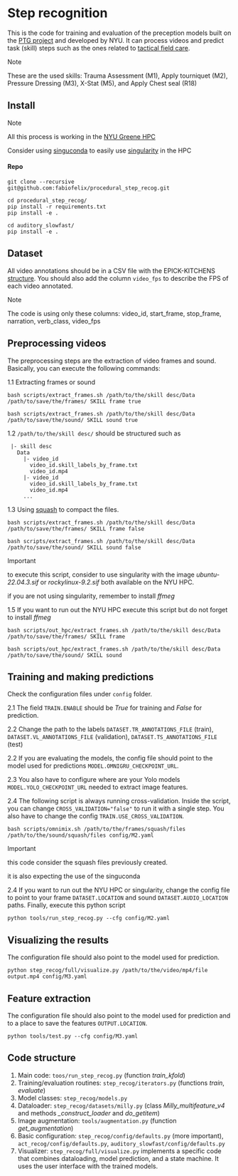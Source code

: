 
# **Step recognition**

This is the code for training and evaluation of the preception models built on the [PTG project](https://github.com/VIDA-NYU/ptg-server-ml) and developed by NYU.
It can process videos and predict task (skill) steps such as the ones related to [tactical field care](https://www.ncbi.nlm.nih.gov/books/NBK532260/).

> [!NOTE] 
> These are the used skills:  Trauma Assessment (M1), Apply tourniquet (M2), Pressure Dressing (M3), X-Stat (M5), and Apply Chest seal (R18)

## **Install**

> [!NOTE] 
> All this process is working in the [NYU Greene HPC](https://sites.google.com/nyu.edu/nyu-hpc/hpc-systems/greene)
>
> Consider using [singuconda](https://github.com/beasteers/singuconda) to easily use [singularity](https://docs.sylabs.io/guides/3.5/user-guide/introduction.html) in the HPC

#### **Repo**

  ```
  git clone --recursive git@github.com:fabiofelix/procedural_step_recog.git

  cd procedural_step_recog/
  pip install -r requirements.txt
  pip install -e .

  cd auditory_slowfast/
  pip install -e .
  ```

## **Dataset**

All video annotations should be in a CSV file with the EPICK-KITCHENS [structure](https://github.com/epic-kitchens/epic-kitchens-100-annotations). You should also add the column `video_fps` to describe the FPS of each video annotated.

> [!NOTE] 
> The code is using only these columns: video_id, start_frame, stop_frame, narration, verb_class, video_fps

## **Preprocessing videos**

The preprocessing steps are the extraction of video frames and sound. Basically, you can execute the following commands:

  1.1 Extracting frames or sound
  ```
  bash scripts/extract_frames.sh /path/to/the/skill desc/Data /path/to/save/the/frames/ SKILL frame true 

  bash scripts/extract_frames.sh /path/to/the/skill desc/Data /path/to/save/the/sound/ SKILL sound true 
  ```

  1.2 `/path/to/the/skill desc/` should be structured such as

  ```
   |- skill desc
     Data
       |- video_id
         video_id.skill_labels_by_frame.txt
         video_id.mp4
       |- video_id   
         video_id.skill_labels_by_frame.txt
         video_id.mp4
       ...               
  ```

  1.3 Using [squash](https://sites.google.com/nyu.edu/nyu-hpc/hpc-systems/hpc-storage/data-management/squash-file-system-and-singularity) to compact the files.
  ```
  bash scripts/extract_frames.sh /path/to/the/skill desc/Data /path/to/save/the/frames/ SKILL frame false 

  bash scripts/extract_frames.sh /path/to/the/skill desc/Data /path/to/save/the/sound/ SKILL sound false  
  ```  

> [!IMPORTANT] 
> to execute this script, consider to use singularity with the image *ubuntu-22.04.3.sif*  or *rockylinux-9.2.sif* both available on the NYU HPC.
>
> if you are not using singularity, remember to install *ffmeg*

  1.5 If you want to run out the NYU HPC execute this script but do not forget to install *ffmeg*
  ```
  bash scripts/out_hpc/extract_frames.sh /path/to/the/skill desc/Data /path/to/save/the/frames/ SKILL frame

  bash scripts/out_hpc/extract_frames.sh /path/to/the/skill desc/Data /path/to/save/the/sound/ SKILL sound
  ```  

## **Training and making predictions**  

Check the configuration files under `config` folder.

  2.1 The field `TRAIN.ENABLE` should be *True* for training and *False* for prediction.

  2.2 Change the path to the labels `DATASET.TR_ANNOTATIONS_FILE` (train), `DATASET.VL_ANNOTATIONS_FILE` (validation), `DATASET.TS_ANNOTATIONS_FILE` (test)

  2.2 If you are evaluating the models, the config file should point to the model used for predictions `MODEL.OMNIGRU_CHECKPOINT_URL`.

  2.3 You also have to configure where are your Yolo models `MODEL.YOLO_CHECKPOINT_URL` needed to extract image features.

  2.4 The following script is always running cross-validation. Inside the script, you can change `CROSS_VALIDATION="false"` to run it with a single step.
      You also have to change the config `TRAIN.USE_CROSS_VALIDATION`.

```
bash scripts/omnimix.sh /path/to/the/frames/squash/files /path/to/the/sound/squash/files config/M2.yaml
```
> [!IMPORTANT] 
> this code consider the squash files previously created.
>
> it is also expecting the use of the singuconda

  2.4 If you want to run out the NYU HPC or singularity, change the config file to point to your frame `DATASET.LOCATION` and sound `DATASET.AUDIO_LOCATION` paths. Finally, execute this python script

```
python tools/run_step_recog.py --cfg config/M2.yaml
```

## **Visualizing the results**    

The configuration file should also point to the model used for prediction.

```
python step_recog/full/visualize.py /path/to/the/video/mp4/file output.mp4 config/M3.yaml
```

## **Feature extraction**    

The configuration file should also point to the model used for prediction and to a place to save the features `OUTPUT.LOCATION`.

```
python tools/test.py --cfg config/M3.yaml
```

## **Code structure**

1. Main code: `toos/run_step_recog.py` (function *train_kfold*)
2. Training/evaluation routines: `step_recog/iterators.py` (functions *train*, *evaluate*)
3. Model classes: `step_recog/models.py`
4. Dataloader: `step_recog/datasets/milly.py` (class *Milly_multifeature_v4* and methods *_construct_loader* and *do_getitem*)
5. Image augmentation: `tools/augmentation.py` (function *get_augmentation*)
6. Basic configuration: `step_recog/config/defaults.py` (more important), `act_recog/config/defaults.py`, `auditory_slowfast/config/defaults.py`
6. Visualizer: `step_recog/full/visualize.py` implements a specific code that combines dataloading, model prediction, and a state machine. It uses the user interface with the trained models.
